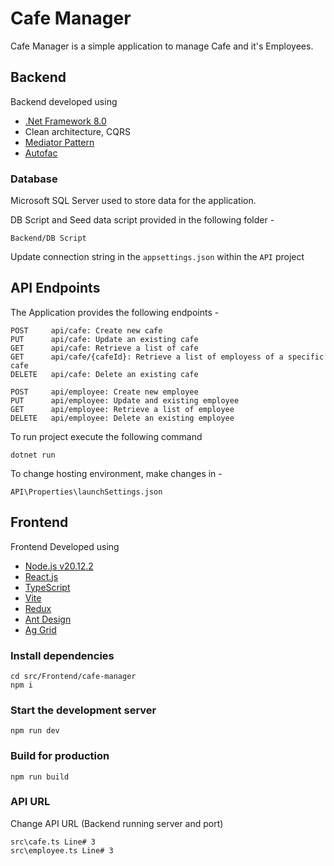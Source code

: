 # Cafe Manager
Cafe Manager is a simple application to manage Cafe and it's Employees.

## Backend

Backend developed using 

- [.Net Framework 8.0](https://github.com/dotnet/core/blob/main/release-notes/8.0/8.0.3/8.0.203.md)
- Clean architecture, CQRS
- [Mediator Pattern](https://www.nuget.org/packages/mediatr/)
- [Autofac](https://autofac.org/)

### Database

Microsoft SQL Server used to store data for the application.

DB Script and Seed data script provided in the following folder -

`Backend/DB Script`

Update connection string in the `appsettings.json` within the `API` project

## API Endpoints

The Application provides the following endpoints -

```
POST     api/cafe: Create new cafe
PUT      api/cafe: Update an existing cafe
GET      api/cafe: Retrieve a list of cafe
GET      api/cafe/{cafeId}: Retrieve a list of employess of a specific cafe
DELETE   api/cafe: Delete an existing cafe

POST     api/employee: Create new employee
PUT      api/employee: Update and existing employee
GET      api/employee: Retrieve a list of employee
DELETE   api/employee: Delete an existing employee
```
To run project execute the following command

`dotnet run`

To change hosting environment, make changes in -

`API\Properties\launchSettings.json`

## Frontend

Frontend Developed using 


- [Node.js v20.12.2](https://nodejs.org/en/download/prebuilt-installer)
- [React.js](https://react.dev/)
- [TypeScript](https://www.typescriptlang.org/docs/handbook/react.html)
- [Vite](https://vite.dev/)
- [Redux](https://redux.js.org/)
- [Ant Design](https://ant.design/)
- [Ag Grid](https://www.ag-grid.com/)


### Install dependencies

```
cd src/Frontend/cafe-manager
npm i
```

### Start the development server

`npm run dev`

### Build for production

`npm run build`

### API URL

Change API URL (Backend running server and port)

```
src\cafe.ts Line# 3
src\employee.ts Line# 3
```
